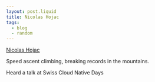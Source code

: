 ```yaml
---
layout: post.liquid
title: Nicolas Hojac
tags:
  - blog
  - random
---
```


[Nicolas Hojac](https://www.nicolashojac.ch/)

Speed ascent climbing, breaking records in the mountains.

Heard a talk at Swiss Cloud Native Days
